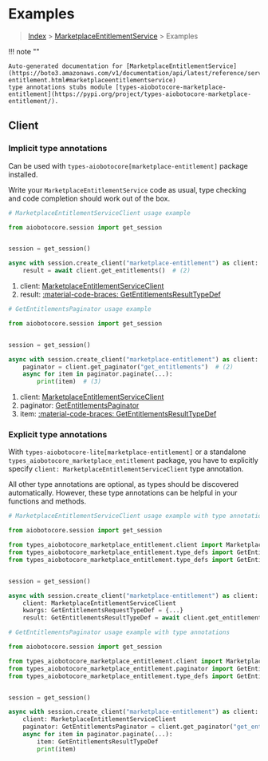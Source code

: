 # Examples

> [Index](../README.md) > [MarketplaceEntitlementService](./README.md) > Examples

!!! note ""

    Auto-generated documentation for [MarketplaceEntitlementService](https://boto3.amazonaws.com/v1/documentation/api/latest/reference/services/marketplace-entitlement.html#marketplaceentitlementservice)
    type annotations stubs module [types-aiobotocore-marketplace-entitlement](https://pypi.org/project/types-aiobotocore-marketplace-entitlement/).

## Client

### Implicit type annotations

Can be used with `types-aiobotocore[marketplace-entitlement]` package installed.

Write your `MarketplaceEntitlementService` code as usual,
type checking and code completion should work out of the box.



```python
# MarketplaceEntitlementServiceClient usage example

from aiobotocore.session import get_session


session = get_session()

async with session.create_client("marketplace-entitlement") as client:  # (1)
    result = await client.get_entitlements()  # (2)
```

1. client: [MarketplaceEntitlementServiceClient](./client.md)
2. result: [:material-code-braces: GetEntitlementsResultTypeDef](./type_defs.md#getentitlementsresulttypedef) 



```python
# GetEntitlementsPaginator usage example

from aiobotocore.session import get_session


session = get_session()

async with session.create_client("marketplace-entitlement") as client:  # (1)
    paginator = client.get_paginator("get_entitlements")  # (2)
    async for item in paginator.paginate(...):
        print(item)  # (3)
```

1. client: [MarketplaceEntitlementServiceClient](./client.md)
2. paginator: [GetEntitlementsPaginator](./paginators.md#getentitlementspaginator)
3. item: [:material-code-braces: GetEntitlementsResultTypeDef](./type_defs.md#getentitlementsresulttypedef) 




### Explicit type annotations

With `types-aiobotocore-lite[marketplace-entitlement]`
or a standalone `types_aiobotocore_marketplace_entitlement` package, you have to explicitly specify
`client: MarketplaceEntitlementServiceClient` type annotation.

All other type annotations are optional, as types should be discovered automatically.
However, these type annotations can be helpful in your functions and methods.


```python
# MarketplaceEntitlementServiceClient usage example with type annotations

from aiobotocore.session import get_session

from types_aiobotocore_marketplace_entitlement.client import MarketplaceEntitlementServiceClient
from types_aiobotocore_marketplace_entitlement.type_defs import GetEntitlementsResultTypeDef
from types_aiobotocore_marketplace_entitlement.type_defs import GetEntitlementsRequestTypeDef


session = get_session()

async with session.create_client("marketplace-entitlement") as client:
    client: MarketplaceEntitlementServiceClient
    kwargs: GetEntitlementsRequestTypeDef = {...}
    result: GetEntitlementsResultTypeDef = await client.get_entitlements(**kwargs)
```



```python
# GetEntitlementsPaginator usage example with type annotations

from aiobotocore.session import get_session

from types_aiobotocore_marketplace_entitlement.client import MarketplaceEntitlementServiceClient
from types_aiobotocore_marketplace_entitlement.paginator import GetEntitlementsPaginator
from types_aiobotocore_marketplace_entitlement.type_defs import GetEntitlementsResultTypeDef


session = get_session()

async with session.create_client("marketplace-entitlement") as client:
    client: MarketplaceEntitlementServiceClient
    paginator: GetEntitlementsPaginator = client.get_paginator("get_entitlements")
    async for item in paginator.paginate(...):
        item: GetEntitlementsResultTypeDef
        print(item)
```


